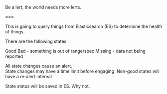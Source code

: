 Be a lert, the world needs more lerts.


===

This is going to query things from Elasticsearch (ES) to determine the health of things.

There are the following states:

Good
Bad - something is out of range/spec
Missing - data not being reported

All state changes cause an alert.  
State changes may have a time limit before engaging.
Non-good states will have a re-alert interval

State status will be saved in ES.  Why not.


